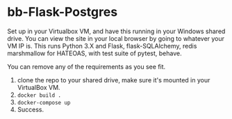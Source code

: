 # bb-Flask-Postgres

Set up in your Virtualbox VM, and have this running in your Windows shared drive. You can view the site in your local browser by going to whatever your VM IP is. This runs Python 3.X and Flask, flask-SQLAlchemy, redis marshmallow for HATEOAS, with test suite of pytest, behave.

You can remove any of the requirements as you see fit.

1. clone the repo to your shared drive, make sure it's mounted in your VirtualBox VM.
2. `docker build .`
3. `docker-compose up`
4. Success.
